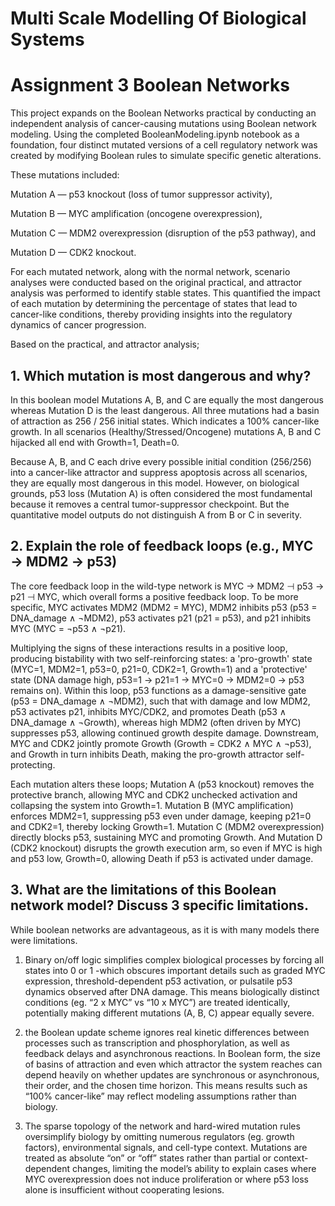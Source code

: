 # Multi Scale Modelling Of Biological Systems 
# Assignment 3 Boolean Networks

This project expands on the Boolean Networks practical by conducting an independent analysis of 
cancer-causing mutations using Boolean network modeling. Using the completed BooleanModeling.ipynb notebook
as a foundation, four distinct mutated versions of a cell regulatory network was created by modifying 
Boolean rules to simulate specific genetic alterations. 

These mutations included:

Mutation A — p53 knockout (loss of tumor suppressor activity),

Mutation B — MYC amplification (oncogene overexpression), 

Mutation C — MDM2 overexpression (disruption of the p53 pathway), and 

Mutation D — CDK2 knockout. 

For each mutated network, along with the normal network, scenario analyses were conducted based on the 
original practical, and attractor analysis was performed to identify stable states. This quantified
the impact of each mutation by determining the percentage of states that lead to cancer-like conditions, thereby 
providing insights into the regulatory dynamics of cancer progression.


Based on the practical, and attractor analysis;

## 1. Which mutation is most dangerous and why?
In this boolean model Mutations A, B, and C are equally the most dangerous whereas Mutation D is the least dangerous.
All three mutations had a basin of attraction as 256 / 256 initial states. Which indicates a 100% cancer-like growth. 
In all scenarios (Healthy/Stressed/Oncogene) mutations A, B and C hijacked all end with Growth=1, Death=0. 

Because A, B, and C each drive every possible initial condition (256/256) into a cancer-like attractor and 
suppress apoptosis across all scenarios, they are equally most dangerous in this model. However, on biological 
grounds, p53 loss (Mutation A) is often considered the most fundamental because it removes a central
tumor-suppressor checkpoint. But the quantitative model outputs do not distinguish A from B or C in severity. 

## 2. Explain the role of feedback loops (e.g., MYC → MDM2 → p53)

The core feedback loop in the wild-type network is MYC → MDM2 ⊣ p53 → p21 ⊣ MYC, which overall forms a positive
feedback loop. To be more specific, MYC activates MDM2 (MDM2 = MYC), MDM2 inhibits p53 (p53 = DNA_damage ∧ ¬MDM2), 
p53 activates p21 (p21 = p53), and p21 inhibits MYC (MYC = ¬p53 ∧ ¬p21).

Multiplying the signs of these interactions results in a positive loop, producing bistability with two 
self-reinforcing states: a 'pro-growth' state (MYC=1, MDM2=1, p53=0, p21=0, CDK2=1, Growth=1) and a 'protective' state 
(DNA damage high, p53=1 → p21=1 → MYC=0 → MDM2=0 → p53 remains on). Within this loop, p53 functions as a 
damage-sensitive gate (p53 = DNA_damage ∧ ¬MDM2), such that with damage and low MDM2, p53 activates p21, 
inhibits MYC/CDK2, and promotes Death (p53 ∧ DNA_damage ∧ ¬Growth), whereas high MDM2 (often driven by MYC) 
suppresses p53, allowing continued growth despite damage. Downstream, MYC and CDK2 jointly promote Growth 
(Growth = CDK2 ∧ MYC ∧ ¬p53), and Growth in turn inhibits Death, making the pro-growth attractor self-protecting.

Each mutation alters these loops; Mutation A (p53 knockout) removes the protective branch, allowing MYC and 
CDK2 unchecked activation and collapsing the system into Growth=1. Mutation B (MYC amplification) enforces MDM2=1, 
suppressing p53 even under damage, keeping p21=0 and CDK2=1, thereby locking Growth=1. Mutation C (MDM2 overexpression)
directly blocks p53, sustaining MYC and promoting Growth. And Mutation D (CDK2 knockout) disrupts the growth execution 
arm, so even if MYC is high and p53 low, Growth=0, allowing Death if p53 is activated under damage.

## 3. What are the limitations of this Boolean network model? Discuss 3 specific limitations.
While boolean networks are advantageous, as it is with many models there were limitations. 

1. Binary on/off logic simplifies complex biological processes by forcing all states into 0 or 1 -which 
obscures important details such as graded MYC expression, threshold-dependent p53 activation, or pulsatile p53 
dynamics observed after DNA damage. This means biologically distinct conditions (eg. “2 x MYC” vs “10 x MYC”) 
are treated identically, potentially making different mutations (A, B, C) appear equally severe. 

2. the Boolean update scheme ignores real kinetic differences between processes such as transcription and 
phosphorylation, as well as feedback delays and asynchronous reactions. In Boolean form, the size of basins of 
attraction and even which attractor the system reaches can depend heavily on whether updates are synchronous or 
asynchronous, their order, and the chosen time horizon. This means results such as “100% cancer-like” may reflect modeling
assumptions rather than biology.

3. The sparse topology of the network and hard-wired mutation rules oversimplify biology by omitting numerous regulators
(eg. growth factors), environmental signals, and cell-type context. Mutations are treated as absolute “on” or “off” 
states rather than partial or context-dependent changes, limiting the model’s ability to explain cases where MYC 
overexpression does not induce proliferation or where p53 loss alone is insufficient without cooperating lesions.